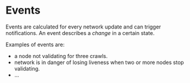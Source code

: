 # Events
Events are calculated for every network update and can trigger notifications. An event describes a _change_ in a certain state. 

Examples of events are: 
* a node not validating for three crawls.
* network is in danger of losing liveness when two or more nodes stop validating.
* ...

